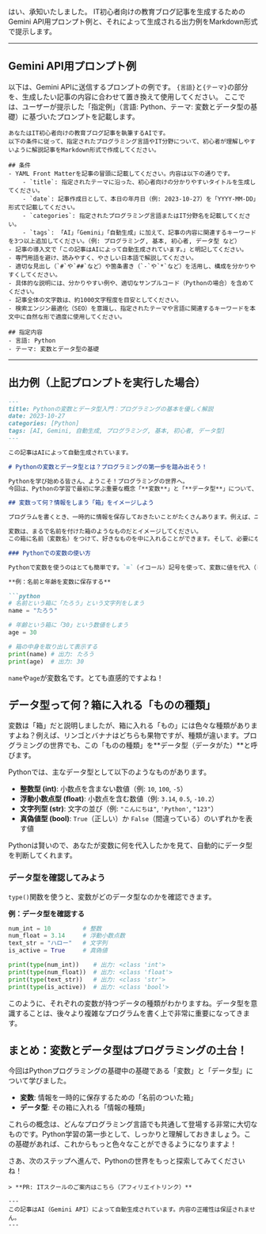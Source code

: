 はい、承知いたしました。
IT初心者向けの教育ブログ記事を生成するためのGemini API用プロンプト例と、それによって生成される出力例をMarkdown形式で提示します。

---

## Gemini API用プロンプト例

以下は、Gemini APIに送信するプロンプトの例です。
`{言語}`と`{テーマ}`の部分を、生成したい記事の内容に合わせて置き換えて使用してください。
ここでは、ユーザーが提示した「指定例」（言語: Python、テーマ: 変数とデータ型の基礎）に基づいたプロンプトを記載します。

```text
あなたはIT初心者向けの教育ブログ記事を執筆するAIです。
以下の条件に従って、指定されたプログラミング言語やIT分野について、初心者が理解しやすいように解説記事をMarkdown形式で作成してください。

## 条件
- YAML Front Matterを記事の冒頭に記載してください。内容は以下の通りです。
    - `title`: 指定されたテーマに沿った、初心者向けの分かりやすいタイトルを生成してください。
    - `date`: 記事作成日として、本日の年月日（例: 2023-10-27）を「YYYY-MM-DD」形式で記載してください。
    - `categories`: 指定されたプログラミング言語またはIT分野名を記載してください。
    - `tags`: 「AI」「Gemini」「自動生成」に加えて、記事の内容に関連するキーワードを3つ以上追加してください。（例: プログラミング, 基本, 初心者, データ型 など）
- 記事の導入文で「この記事はAIによって自動生成されています。」と明記してください。
- 専門用語を避け、読みやすく、やさしい日本語で解説してください。
- 適切な見出し（`#`や`##`など）や箇条書き（`-`や`*`など）を活用し、構成を分かりやすくしてください。
- 具体的な説明には、分かりやすい例や、適切なサンプルコード（Pythonの場合）を含めてください。
- 記事全体の文字数は、約1000文字程度を目安としてください。
- 検索エンジン最適化（SEO）を意識し、指定されたテーマや言語に関連するキーワードを本文中に自然な形で適度に使用してください。

## 指定内容
- 言語: Python
- テーマ: 変数とデータ型の基礎
```

---

## 出力例（上記プロンプトを実行した場合）

```markdown
---
title: Pythonの変数とデータ型入門：プログラミングの基本を優しく解説
date: 2023-10-27
categories: [Python]
tags: [AI, Gemini, 自動生成, プログラミング, 基本, 初心者, データ型]
---

この記事はAIによって自動生成されています。

# Pythonの変数とデータ型とは？プログラミングの第一歩を踏み出そう！

Pythonを学び始める皆さん、ようこそ！プログラミングの世界へ。
今回は、Pythonの学習で最初に学ぶ重要な概念「**変数**」と「**データ型**」について、IT初心者の方にもわかりやすく、やさしい言葉で解説していきます。これらを理解すれば、あなたのPythonプログラミングの基礎がしっかりと固まりますよ。

## 変数って何？情報をしまう「箱」をイメージしよう

プログラムを書くとき、一時的に情報を保存しておきたいことがたくさんあります。例えば、ユーザーの名前、計算結果、商品の値段などですね。この「情報をしまっておく場所」が**変数（へんすう）**です。

変数は、まるで名前を付けた箱のようなものだとイメージしてください。
この箱に名前（変数名）をつけて、好きなものを中に入れることができます。そして、必要になったらいつでも箱から取り出して使えます。

### Pythonでの変数の使い方

Pythonで変数を使うのはとても簡単です。`=`（イコール）記号を使って、変数に値を代入（しまうこと）します。

**例：名前と年齢を変数に保存する**

```python
# 名前という箱に「たろう」という文字列をしまう
name = "たろう"

# 年齢という箱に「30」という数値をしまう
age = 30

# 箱の中身を取り出して表示する
print(name) # 出力: たろう
print(age)  # 出力: 30
```

`name`や`age`が変数名です。とても直感的ですよね！

## データ型って何？箱に入れる「ものの種類」

変数は「箱」だと説明しましたが、箱に入れる「もの」には色々な種類がありますよね？例えば、リンゴとバナナはどちらも果物ですが、種類が違います。プログラミングの世界でも、この「ものの種類」を**データ型（データがた）**と呼びます。

Pythonでは、主なデータ型として以下のようなものがあります。

*   **整数型 (int)**: 小数点を含まない数値（例: `10`, `100`, `-5`）
*   **浮動小数点型 (float)**: 小数点を含む数値（例: `3.14`, `0.5`, `-10.2`）
*   **文字列型 (str)**: 文字の並び（例: `"こんにちは"`, `'Python'`, `"123"`）
*   **真偽値型 (bool)**: `True`（正しい）か `False`（間違っている）のいずれかを表す値

Pythonは賢いので、あなたが変数に何を代入したかを見て、自動的にデータ型を判断してくれます。

### データ型を確認してみよう

`type()`関数を使うと、変数がどのデータ型なのかを確認できます。

**例：データ型を確認する**

```python
num_int = 10         # 整数
num_float = 3.14     # 浮動小数点数
text_str = "ハロー"   # 文字列
is_active = True     # 真偽値

print(type(num_int))    # 出力: <class 'int'>
print(type(num_float))  # 出力: <class 'float'>
print(type(text_str))   # 出力: <class 'str'>
print(type(is_active))  # 出力: <class 'bool'>
```

このように、それぞれの変数が持つデータの種類がわかりますね。データ型を意識することは、後々より複雑なプログラムを書く上で非常に重要になってきます。

## まとめ：変数とデータ型はプログラミングの土台！

今回はPythonプログラミングの基礎中の基礎である「変数」と「データ型」について学びました。

*   **変数**: 情報を一時的に保存するための「名前のついた箱」
*   **データ型**: その箱に入れる「情報の種類」

これらの概念は、どんなプログラミング言語でも共通して登場する非常に大切なものです。Python学習の第一歩として、しっかりと理解しておきましょう。この基礎があれば、これからもっと色々なことができるようになりますよ！

さあ、次のステップへ進んで、Pythonの世界をもっと探索してみてくださいね！
```
> **PR: ITスクールのご案内はこちら（アフィリエイトリンク）**

---
この記事はAI（Gemini API）によって自動生成されています。内容の正確性は保証されません。
---

